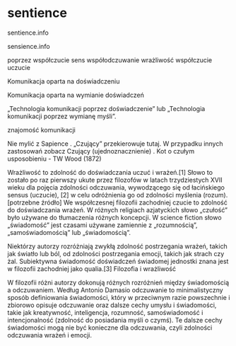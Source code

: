 # sentience
sentience.info

sensience.info

poprzez
współczucie
sens
współodczuwanie
wrażliwość
współczucie
uczucie

Komunikacja oparta na doświadczeniu

Komunikacja oparta na wymianie doświadczeń

  „Technologia komunikacji poprzez doświadczenie” lub „Technologia komunikacji poprzez wymianę myśli”.

znajomość komunikacji

Nie mylić z Sapience .
„Czujący” przekierowuje tutaj. W przypadku innych zastosowań zobacz Czujący (ujednoznacznienie) .
Kot o czułym usposobieniu - TW Wood (1872)

Wrażliwość to zdolność do doświadczania uczuć i wrażeń.[1] Słowo to zostało po raz pierwszy ukute przez filozofów w latach trzydziestych XVII wieku dla pojęcia zdolności odczuwania, wywodzącego się od łacińskiego sensus (uczucie), [2] w celu odróżnienia go od zdolności myślenia (rozum). [potrzebne źródło] We współczesnej filozofii zachodniej czucie to zdolność do doświadczania wrażeń. W różnych religiach azjatyckich słowo „czułość” było używane do tłumaczenia różnych koncepcji. W science fiction słowo „świadomość” jest czasami używane zamiennie z „rozumnością”, „samoświadomością” lub „świadomością”.

Niektórzy autorzy rozróżniają zwykłą zdolność postrzegania wrażeń, takich jak światło lub ból, od zdolności postrzegania emocji, takich jak strach czy żal. Subiektywna świadomość doświadczeń świadomej jednostki znana jest w filozofii zachodniej jako qualia.[3]
Filozofia i wrażliwość

W filozofii różni autorzy dokonują różnych rozróżnień między świadomością a odczuwaniem. Według Antonio Damasio odczuwanie to minimalistyczny sposób definiowania świadomości, który w przeciwnym razie powszechnie i zbiorowo opisuje odczuwanie oraz dalsze cechy umysłu i świadomości, takie jak kreatywność, inteligencja, rozumność, samoświadomość i intencjonalność (zdolność do posiadania myśli o czymś). Te dalsze cechy świadomości mogą nie być konieczne dla odczuwania, czyli zdolności odczuwania wrażeń i emocji.

